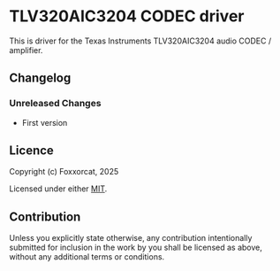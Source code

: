 # TLV320AIC3204 CODEC driver

This is driver for the Texas Instruments TLV320AIC3204 audio CODEC / amplifier.

## Changelog

### Unreleased Changes

* First version

## Licence

Copyright (c) Foxxorcat, 2025

Licensed under either [MIT](./LICENSE-MIT).

## Contribution

Unless you explicitly state otherwise, any contribution intentionally submitted
for inclusion in the work by you shall be licensed as above, without any
additional terms or conditions.
